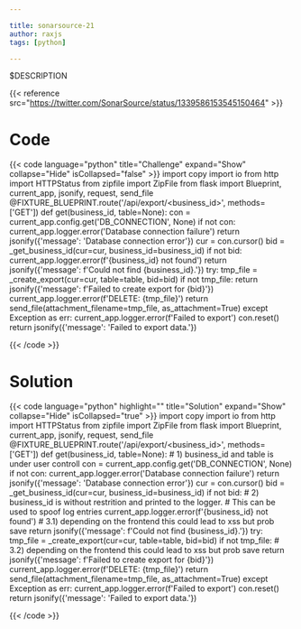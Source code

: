 ```yaml
---

title: sonarsource-21
author: raxjs
tags: [python]

---
```


$DESCRIPTION

<!--more-->
{{< reference src="https://twitter.com/SonarSource/status/1339586153545150464" >}}

# Code
{{< code language="python"  title="Challenge" expand="Show" collapse="Hide" isCollapsed="false" >}}
import copy
import io
from http import HTTPStatus
from zipfile import ZipFile
from flask import Blueprint, current_app, jsonify, request, send_file
@FIXTURE_BLUEPRINT.route('/api/export/<business_id>', methods=['GET'])
def get(business_id, table=None):
    con = current_app.config.get('DB_CONNECTION', None)
    if not con:
        current_app.logger.error('Database connection failure')
        return jsonify({'message': 'Database connection error'})
    cur = con.cursor()
    bid = _get_business_id(cur=cur, business_id=business_id)
    if not bid:
        current_app.logger.error(f'{business_id} not found')
        return jsonify({'message': f'Could not find {business_id}.'})
    try:
        tmp_file = _create_export(cur=cur, table=table, bid=bid)
        if not tmp_file:
            return jsonify({'message': f'Failed to create export for {bid}'})
        current_app.logger.error(f'DELETE: {tmp_file}')
        return send_file(attachment_filename=tmp_file, as_attachment=True)
    except Exception as err:
        current_app.logger.error(f'Failed to export')
        con.reset()
        return jsonify({'message': 'Failed to export data.'})

{{< /code >}}

# Solution
{{< code language="python" highlight="" title="Solution" expand="Show" collapse="Hide" isCollapsed="true" >}}
import copy
import io
from http import HTTPStatus
from zipfile import ZipFile
from flask import Blueprint, current_app, jsonify, request, send_file
@FIXTURE_BLUEPRINT.route('/api/export/<business_id>', methods=['GET'])
def get(business_id, table=None):
    # 1) business_id and table is under user controll
    con = current_app.config.get('DB_CONNECTION', None)
    if not con:
        current_app.logger.error('Database connection failure')
        return jsonify({'message': 'Database connection error'})
    cur = con.cursor()
    bid = _get_business_id(cur=cur, business_id=business_id)
    if not bid:
        # 2) business_id is without restrition and printed to the logger.
        #    This can be used to spoof log entries
        current_app.logger.error(f'{business_id} not found')
        # 3.1) depending on the frontend this could lead to xss but prob save
        return jsonify({'message': f'Could not find {business_id}.'})
    try:
        tmp_file = _create_export(cur=cur, table=table, bid=bid)
        if not tmp_file:
            # 3.2) depending on the frontend this could lead to xss but prob save
            return jsonify({'message': f'Failed to create export for {bid}'})
        current_app.logger.error(f'DELETE: {tmp_file}')
        return send_file(attachment_filename=tmp_file, as_attachment=True)
    except Exception as err:
        current_app.logger.error(f'Failed to export')
        con.reset()
        return jsonify({'message': 'Failed to export data.'})

{{< /code >}}